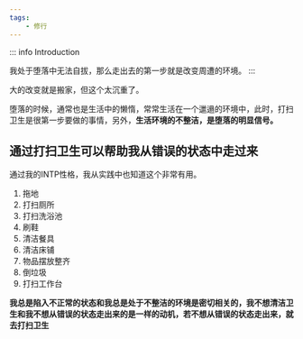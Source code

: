 ```yaml
---
tags:
    - 修行
---
```


::: info Introduction

我处于堕落中无法自拔，那么走出去的第一步就是改变周遭的环境。
:::


大的改变就是搬家，但这个太沉重了。

堕落的时候，通常也是生活中的懒惰，常常生活在一个邋遢的环境中，此时，打扫卫生是很第一步要做的事情，另外，**生活环境的不整洁，是堕落的明显信号。**



## 通过打扫卫生可以帮助我从错误的状态中走过来

通过我的INTP性格，我从实践中也知道这个非常有用。


1. 拖地
2. 打扫厕所
3. 打扫洗浴池
4. 刷鞋
5. 清洁餐具
6. 清洁床铺
7. 物品摆放整齐
8. 倒垃圾
9. 打扫工作台


**我总是陷入不正常的状态和我总是处于不整洁的环境是密切相关的，我不想清洁卫生和我不想从错误的状态走出来的是一样的动机，若不想从错误的状态走出来，就去打扫卫生**